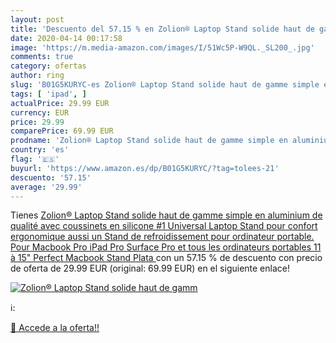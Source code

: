 ```yaml
---
layout: post
title: 'Descuento del 57.15 % en Zolion® Laptop Stand solide haut de gamm'
date: 2020-04-14 00:17:58
image: 'https://m.media-amazon.com/images/I/51Wc5P-W9QL._SL200_.jpg'
comments: true
category: ofertas
author: ring
slug: 'B01G5KURYC-es Zolion® Laptop Stand solide haut de gamme simple en...'
tags: [ 'ipad', ]
actualPrice: 29.99 EUR
currency: EUR
price: 29.99
comparePrice: 69.99 EUR
prodname: 'Zolion® Laptop Stand solide haut de gamme simple en aluminium de qualité avec coussinets en silicone  #1 Universal Laptop Stand pour confort ergonomique aussi un Stand de refroidissement pour ordinateur portable. Pour Macbook Pro iPad Pro Surface Pro et tous les ordinateurs portables 11 à 15"  Perfect Macbook Stand  Plata '
country: 'es'
flag: '🇪🇸'
buyurl: 'https://www.amazon.es/dp/B01G5KURYC/?tag=tolees-21'
descuento: '57.15'
average: '29.99'
---
```


Tienes [Zolion® Laptop Stand solide haut de gamme simple en aluminium de qualité avec coussinets en silicone  #1 Universal Laptop Stand pour confort ergonomique aussi un Stand de refroidissement pour ordinateur portable. Pour Macbook Pro iPad Pro Surface Pro et tous les ordinateurs portables 11 à 15"  Perfect Macbook Stand  Plata ](https://www.amazon.es/dp/B01G5KURYC/?tag=tolees-21) con un 57.15 % de descuento con precio de oferta de 29.99 EUR (original: 69.99 EUR) en el siguiente enlace!

[![Zolion® Laptop Stand solide haut de gamm](https://m.media-amazon.com/images/I/51Wc5P-W9QL._SL200_.jpg)](https://www.amazon.es/dp/B01G5KURYC/?tag=tolees-21)

ℹ️:


[🛒 Accede a la oferta!!](https://www.amazon.es/dp/B01G5KURYC/?tag=tolees-21)
